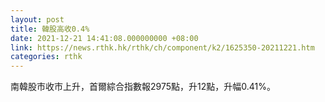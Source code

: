 ```yaml
---
layout: post
title: 韓股高收0.4%
date: 2021-12-21 14:41:08.000000000 +08:00
link: https://news.rthk.hk/rthk/ch/component/k2/1625350-20211221.htm
categories: rthk
---
```


南韓股市收市上升，首爾綜合指數報2975點，升12點，升幅0.41%。
